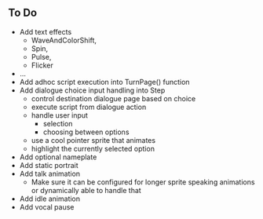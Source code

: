 ## To Do
- Add text effects
	- WaveAndColorShift,
	- Spin,
	- Pulse,
	- Flicker
- ...
- Add adhoc script execution into TurnPage() function
- Add dialogue choice input handling into Step
  - control destination dialogue page based on choice
  - execute script from dialogue action
  - handle user input
    - selection
    - choosing between options
  - use a cool pointer sprite that animates
  - highlight the currently selected option
- Add optional nameplate
- Add static portrait
- Add talk animation
  - Make sure it can be configured for longer sprite speaking animations or dynamically able to handle that
- Add idle animation
- Add vocal pause